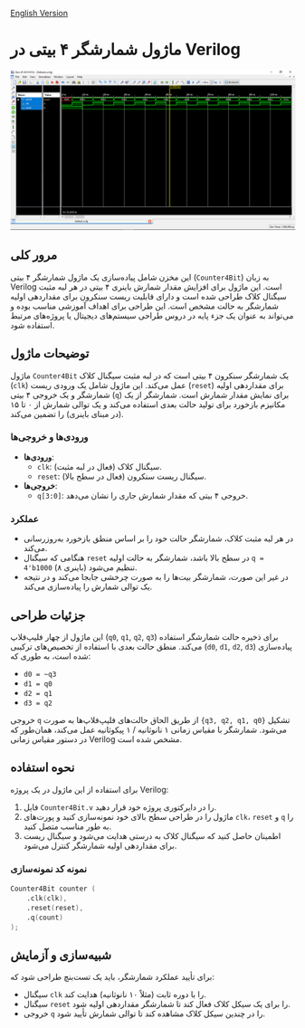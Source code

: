[English Version](README.en.md)

# ماژول شمارشگر ۴ بیتی در Verilog

![تصویر هدر شمارشگر ۴ بیتی](log.png)

## مرور کلی

این مخزن شامل پیاده‌سازی یک ماژول شمارشگر ۴ بیتی (`Counter4Bit`) به زبان Verilog است. این ماژول برای افزایش مقدار شمارش باینری ۴ بیتی در هر لبه مثبت سیگنال کلاک طراحی شده است و دارای قابلیت ریست سنکرون برای مقداردهی اولیه شمارشگر به حالت مشخص است. این طراحی برای اهداف آموزشی مناسب بوده و می‌تواند به عنوان یک جزء پایه در دروس طراحی سیستم‌های دیجیتال یا پروژه‌های مرتبط استفاده شود.

## توضیحات ماژول

ماژول `Counter4Bit` یک شمارشگر سنکرون ۴ بیتی است که در لبه مثبت سیگنال کلاک (`clk`) عمل می‌کند. این ماژول شامل یک ورودی ریست (`reset`) برای مقداردهی اولیه شمارشگر و یک خروجی ۴ بیتی (`q`) برای نمایش مقدار شمارش است. شمارشگر از یک مکانیزم بازخورد برای تولید حالت بعدی استفاده می‌کند و یک توالی شمارش از ۰ تا ۱۵ (در مبنای باینری) را تضمین می‌کند.

### ورودی‌ها و خروجی‌ها
- **ورودی‌ها**:
  - `clk`: سیگنال کلاک (فعال در لبه مثبت).
  - `reset`: سیگنال ریست سنکرون (فعال در سطح بالا).
- **خروجی‌ها**:
  - `q[3:0]`: خروجی ۴ بیتی که مقدار شمارش جاری را نشان می‌دهد.

### عملکرد
- در هر لبه مثبت کلاک، شمارشگر حالت خود را بر اساس منطق بازخورد به‌روزرسانی می‌کند.
- هنگامی که سیگنال `reset` در سطح بالا باشد، شمارشگر به حالت اولیه `q = 4'b1000` (باینری ۸) تنظیم می‌شود.
- در غیر این صورت، شمارشگر بیت‌ها را به صورت چرخشی جابجا می‌کند و در نتیجه یک توالی شمارش را پیاده‌سازی می‌کند.

## جزئیات طراحی

این ماژول از چهار فلیپ‌فلاپ (`q0`, `q1`, `q2`, `q3`) برای ذخیره حالت شمارشگر استفاده می‌کند. منطق حالت بعدی با استفاده از تخصیص‌های ترکیبی (`d0`, `d1`, `d2`, `d3`) پیاده‌سازی شده است، به طوری که:
- `d0 = ~q3`
- `d1 = q0`
- `d2 = q1`
- `d3 = q2`

خروجی `q` از طریق الحاق حالت‌های فلیپ‌فلاپ‌ها به صورت `{q3, q2, q1, q0}` تشکیل می‌شود. شمارشگر با مقیاس زمانی ۱ نانوثانیه / ۱ پیکوثانیه عمل می‌کند، همان‌طور که در دستور مقیاس زمانی Verilog مشخص شده است.

## نحوه استفاده

برای استفاده از این ماژول در یک پروژه Verilog:
1. فایل `Counter4Bit.v` را در دایرکتوری پروژه خود قرار دهید.
2. ماژول را در طراحی سطح بالای خود نمونه‌سازی کنید و پورت‌های `clk`، `reset` و `q` را به طور مناسب متصل کنید.
3. اطمینان حاصل کنید که سیگنال کلاک به درستی هدایت می‌شود و سیگنال ریست برای مقداردهی اولیه شمارشگر کنترل می‌شود.

### نمونه کد نمونه‌سازی
```verilog
Counter4Bit counter (
    .clk(clk),
    .reset(reset),
    .q(count)
);
```

## شبیه‌سازی و آزمایش

برای تأیید عملکرد شمارشگر، باید یک تست‌بنچ طراحی شود که:
- سیگنال `clk` را با دوره ثابت (مثلاً ۱۰ نانوثانیه) هدایت کند.
- سیگنال `reset` را برای یک سیکل کلاک فعال کند تا شمارشگر مقداردهی اولیه شود.
- خروجی `q` را در چندین سیکل کلاک مشاهده کند تا توالی شمارش تأیید شود.
